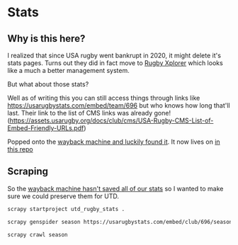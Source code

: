 # Stats

## Why is this here?

I realized that since USA rugby went bankrupt in 2020, it might delete it's stats pages. Turns out they did in fact move to [Rugby Xplorer](https://xplorer.rugby/) which looks like a much a better management system.

But what about those stats?

Well as of writing this you can still access things through links like https://usarugbystats.com/embed/team/696 but who knows how long that'll last. Their link to the list of CMS links was already gone! (https://assets.usarugby.org/docs/club/cms/USA-Rugby-CMS-List-of-Embed-Friendly-URLs.pdf)

Popped onto the [wayback machine and luckily found it](https://web.archive.org/web/20220303101800/https://assets.usarugby.org/docs/club/cms/USA-Rugby-CMS-List-of-Embed-Friendly-URLs.pdf). It now lives on [in this repo](./USA-Rugby-CMS-List-of-Embed-Friendly-URLs.pdf)

## Scraping

So the [wayback machine hasn't saved all of our stats](https://web.archive.org/web/*/https://usarugbystats.com/embed/team/696*) so I wanted to make sure we could preserve them for UTD.

```sh
scrapy startproject utd_rugby_stats .
```

```sh
scrapy genspider season https://usarugbystats.com/embed/club/696/season/
```

```sh
scrapy crawl season
```
